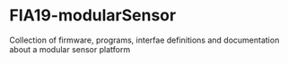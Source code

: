 # FIA19-modularSensor
Collection of firmware, programs, interfae definitions and documentation about a modular sensor platform
